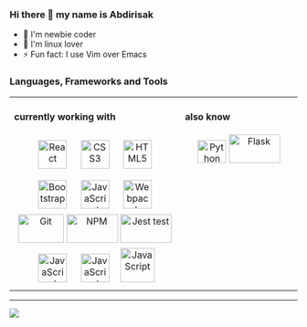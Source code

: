 <!-- <img align="right" alt="GIF" height="300px" src='https://github.com/mayankchaudhary26/Cool-Readme-ideas/blob/master/data/trust%20me.gif' /> -->

### Hi there 👋 my name is Abdirisak

-   🎨 I'm newbie coder
-   🎨 I'm linux lover
-   ⚡ Fun fact: I use Vim over Emacs

### Languages, Frameworks and Tools

<table>
<tr>
<td valign="top" width="30%">
 
#### currently working with
 
<div align="center">
<img style="margin: 10px" src="https://profilinator.rishav.dev/skills-assets/react-original-wordmark.svg" alt="React" height="50" />  
<img style="margin: 10px" src="https://profilinator.rishav.dev/skills-assets/css3-original-wordmark.svg" alt="CSS3" height="50" />  
<img style="margin: 10px" src="https://profilinator.rishav.dev/skills-assets/html5-original-wordmark.svg" alt="HTML5" height="50" /> <br/>  
<img style="margin: 10px" src="https://profilinator.rishav.dev/skills-assets/bootstrap-plain.svg" alt="Bootstrap" height="50" /> 
<img style="margin: 10px" src="https://profilinator.rishav.dev/skills-assets/javascript-original.svg" alt="JavaScript" height="50" />  
<!-- <img style="margin: 10px" src="https://profilinator.rishav.dev/skills-assets/redux-original.svg" alt="Redux" height="50" />  -->
<img style="margin: 10px" src="https://profilinator.rishav.dev/skills-assets/webpack-original.svg" alt="Webpack" height="50" />  <br/>
<img width=80 height= 50 src="https://www.vectorlogo.zone/logos/git-scm/git-scm-ar21.svg" alt="Git"> 
<img width=90 height= 50 src="https://www.vectorlogo.zone/logos/npmjs/npmjs-ar21.svg" alt="NPM">
<img width=90 height= 50 src="https://www.vectorlogo.zone/logos/jestjsio/jestjsio-ar21.svg" alt="Jest test"><br/>
 
<img style="margin: 10px" src="https://www.vectorlogo.zone/logos/nodejs/nodejs-horizontal.svg" alt="JavaScript" height="50" />  
<img style="margin: 10px" src="https://www.vectorlogo.zone/logos/expressjs/expressjs-ar21.svg" alt="JavaScript" height="50" />
<img style="margin: 5px" src="https://www.vectorlogo.zone/logos/mongodb/mongodb-ar21.svg" alt="JavaScript" height="60" />

</div>
</td>
  
<td valign="top" width="20%">
 
#### also know
 
<div align="center">  
<img width=50 height= 40 src="https://www.vectorlogo.zone/logos/python/python-icon.svg" alt="Python">
<img width=90 height= 50 src="https://www.vectorlogo.zone/logos/pocoo_flask/pocoo_flask-ar21.svg" alt="Flask">
</div>
</td></tr></table>

---

![](https://github-profile-summary-cards.vercel.app/api/cards/profile-details?username=xbdirisxk&theme=vue)
